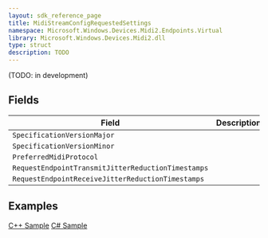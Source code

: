 ```yaml
---
layout: sdk_reference_page
title: MidiStreamConfigRequestedSettings
namespace: Microsoft.Windows.Devices.Midi2.Endpoints.Virtual
library: Microsoft.Windows.Devices.Midi2.dll
type: struct
description: TODO
---
```


(TODO: in development)

## Fields

| Field | Description |
| --- | --- |
| `SpecificationVersionMajor` | |
| `SpecificationVersionMinor` | |
| `PreferredMidiProtocol` | |
| `RequestEndpointTransmitJitterReductionTimestamps` | |
| `RequestEndpointReceiveJitterReductionTimestamps` | |

## Examples

[C++ Sample](https://github.com/microsoft/MIDI/blob/main/samples/cpp-winrt/simple-app-to-app-midi/main.cpp)
[C# Sample](https://github.com/microsoft/MIDI/tree/main/samples/csharp-net/virtual-device-app-winui)
